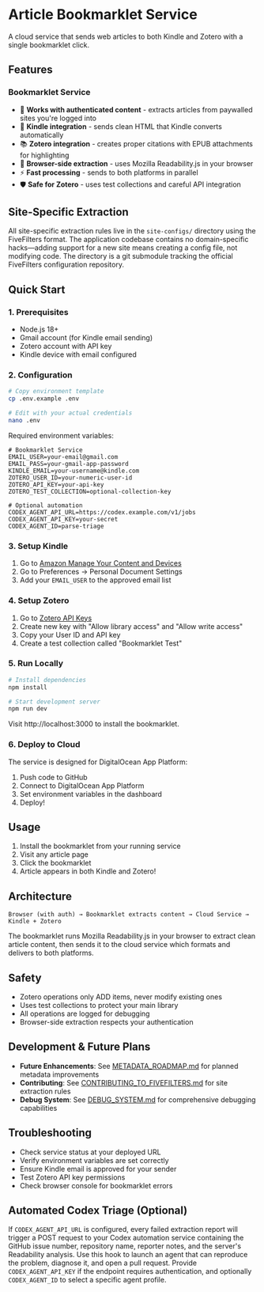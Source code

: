 # Article Bookmarklet Service

A cloud service that sends web articles to both Kindle and Zotero with a single bookmarklet click.

## Features

### Bookmarklet Service
- 🔐 **Works with authenticated content** - extracts articles from paywalled sites you're logged into
- 📧 **Kindle integration** - sends clean HTML that Kindle converts automatically
- 📚 **Zotero integration** - creates proper citations with EPUB attachments for highlighting
- 🎯 **Browser-side extraction** - uses Mozilla Readability.js in your browser
- ⚡ **Fast processing** - sends to both platforms in parallel
- 🛡️ **Safe for Zotero** - uses test collections and careful API integration


## Site-Specific Extraction
All site-specific extraction rules live in the `site-configs/` directory using the FiveFilters format.
The application codebase contains no domain-specific hacks—adding support for a new site means
creating a config file, not modifying code. The directory is a git submodule tracking the
official FiveFilters configuration repository.

## Quick Start

### 1. Prerequisites

- Node.js 18+
- Gmail account (for Kindle email sending)
- Zotero account with API key
- Kindle device with email configured

### 2. Configuration

```bash
# Copy environment template
cp .env.example .env

# Edit with your actual credentials
nano .env
```

Required environment variables:
```
# Bookmarklet Service
EMAIL_USER=your-email@gmail.com
EMAIL_PASS=your-gmail-app-password
KINDLE_EMAIL=your-username@kindle.com
ZOTERO_USER_ID=your-numeric-user-id
ZOTERO_API_KEY=your-api-key
ZOTERO_TEST_COLLECTION=optional-collection-key

# Optional automation
CODEX_AGENT_API_URL=https://codex.example.com/v1/jobs
CODEX_AGENT_API_KEY=your-secret
CODEX_AGENT_ID=parse-triage

```

### 3. Setup Kindle

1. Go to [Amazon Manage Your Content and Devices](https://www.amazon.com/mn/dcw/myx.html)
2. Go to Preferences → Personal Document Settings
3. Add your `EMAIL_USER` to the approved email list

### 4. Setup Zotero

1. Go to [Zotero API Keys](https://www.zotero.org/settings/keys)
2. Create new key with "Allow library access" and "Allow write access"
3. Copy your User ID and API key
4. Create a test collection called "Bookmarklet Test"

### 5. Run Locally

```bash
# Install dependencies
npm install

# Start development server
npm run dev
```

Visit http://localhost:3000 to install the bookmarklet.

### 6. Deploy to Cloud

The service is designed for DigitalOcean App Platform:

1. Push code to GitHub
2. Connect to DigitalOcean App Platform
3. Set environment variables in the dashboard
4. Deploy!

## Usage

1. Install the bookmarklet from your running service
2. Visit any article page
3. Click the bookmarklet
4. Article appears in both Kindle and Zotero!

## Architecture

```
Browser (with auth) → Bookmarklet extracts content → Cloud Service → Kindle + Zotero
```

The bookmarklet runs Mozilla Readability.js in your browser to extract clean article content, then sends it to the cloud service which formats and delivers to both platforms.

## Safety

- Zotero operations only ADD items, never modify existing ones
- Uses test collections to protect your main library
- All operations are logged for debugging
- Browser-side extraction respects your authentication

## Development & Future Plans

- **Future Enhancements**: See [METADATA_ROADMAP.md](./METADATA_ROADMAP.md) for planned metadata improvements
- **Contributing**: See [CONTRIBUTING_TO_FIVEFILTERS.md](./CONTRIBUTING_TO_FIVEFILTERS.md) for site extraction rules
- **Debug System**: See [DEBUG_SYSTEM.md](./DEBUG_SYSTEM.md) for comprehensive debugging capabilities

## Troubleshooting

- Check service status at your deployed URL
- Verify environment variables are set correctly
- Ensure Kindle email is approved for your sender
- Test Zotero API key permissions
- Check browser console for bookmarklet errors

## Automated Codex Triage (Optional)

If `CODEX_AGENT_API_URL` is configured, every failed extraction report will trigger a POST request to your Codex automation service containing the GitHub issue number, repository name, reporter notes, and the server's Readability analysis. Use this hook to launch an agent that can reproduce the problem, diagnose it, and open a pull request. Provide `CODEX_AGENT_API_KEY` if the endpoint requires authentication, and optionally `CODEX_AGENT_ID` to select a specific agent profile.
